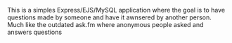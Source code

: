 This is a simples Express/EJS/MySQL application where the goal is to have questions made by someone and have it awnsered by another person. Much like the outdated ask.fm where anonymous people asked and answers questions
